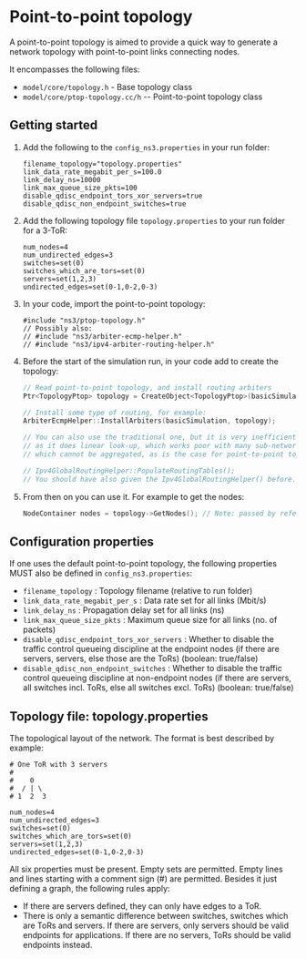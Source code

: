# Point-to-point topology

A point-to-point topology is aimed to provide a quick way to generate a network topology with point-to-point links connecting nodes.

It encompasses the following files:

* `model/core/topology.h` - Base topology class
* `model/core/ptop-topology.cc/h` -- Point-to-point topology class


## Getting started

1. Add the following to the `config_ns3.properties` in your run folder:

   ```
   filename_topology="topology.properties"
   link_data_rate_megabit_per_s=100.0
   link_delay_ns=10000
   link_max_queue_size_pkts=100
   disable_qdisc_endpoint_tors_xor_servers=true
   disable_qdisc_non_endpoint_switches=true
   ```

2. Add the following topology file `topology.properties` to your run folder for a 3-ToR:

   ```
   num_nodes=4
   num_undirected_edges=3
   switches=set(0)
   switches_which_are_tors=set(0)
   servers=set(1,2,3)
   undirected_edges=set(0-1,0-2,0-3)
   ```

3. In your code, import the point-to-point topology:

   ```
   #include "ns3/ptop-topology.h"
   // Possibly also: 
   // #include "ns3/arbiter-ecmp-helper.h"
   // #include "ns3/ipv4-arbiter-routing-helper.h"
   ```

4. Before the start of the simulation run, in your code add to create the topology:

    ```c++
    // Read point-to-point topology, and install routing arbiters
    Ptr<TopologyPtop> topology = CreateObject<TopologyPtop>(basicSimulation, Ipv4ArbiterRoutingHelper());
   
   // Install some type of routing, for example:
    ArbiterEcmpHelper::InstallArbiters(basicSimulation, topology);
   
   // You can also use the traditional one, but it is very inefficient,
   // as it does linear look-up, which works poor with many sub-networks
   // which cannot be aggregated, as is the case for point-to-point topology. 
   
   // Ipv4GlobalRoutingHelper::PopulateRoutingTables();
   // You should have also given the Ipv4GlobalRoutingHelper() before.
    ```
   
5. From then on you can use it. For example to get the nodes:

    ```c++
    NodeContainer nodes = topology->GetNodes(); // Note: passed by reference
    ```


## Configuration properties

If one uses the default point-to-point topology, the following properties MUST also be defined in `config_ns3.properties`:
* `filename_topology` : Topology filename (relative to run folder)
* `link_data_rate_megabit_per_s` : Data rate set for all links (Mbit/s)
* `link_delay_ns` : Propagation delay set for all links (ns)
* `link_max_queue_size_pkts` : Maximum queue size for all links (no. of packets)
* `disable_qdisc_endpoint_tors_xor_servers` : Whether to disable the traffic control queueing discipline at the endpoint nodes (if there are servers, servers, else those are the ToRs) (boolean: true/false)
* `disable_qdisc_non_endpoint_switches` : Whether to disable the traffic control queueing discipline at non-endpoint nodes (if there are servers, all switches incl. ToRs, else all switches excl. ToRs) (boolean: true/false)


## Topology file: topology.properties

The topological layout of the network. The format is best described by example:

```
# One ToR with 3 servers
#
#    0
#  / | \
# 1  2  3

num_nodes=4
num_undirected_edges=3
switches=set(0)
switches_which_are_tors=set(0)
servers=set(1,2,3)
undirected_edges=set(0-1,0-2,0-3)
```

All six properties must be present. Empty sets are permitted. Empty lines and lines starting with a comment sign (#) are permitted. Besides it just defining a graph, the following rules apply:

* If there are servers defined, they can only have edges to a ToR.
* There is only a semantic difference between switches, switches which are ToRs and servers. If there are servers, only servers should be valid endpoints for applications. If there are no servers, ToRs should be valid endpoints instead.
